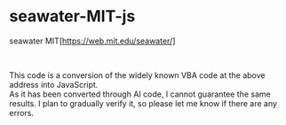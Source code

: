 # seawater-MIT-js

    
seawater MIT[https://web.mit.edu/seawater/]

<br>

This code is a conversion of the widely known VBA code at the above address into JavaScript.   
As it has been converted through AI code, I cannot guarantee the same results. I plan to gradually verify it, so please let me know if there are any errors.
